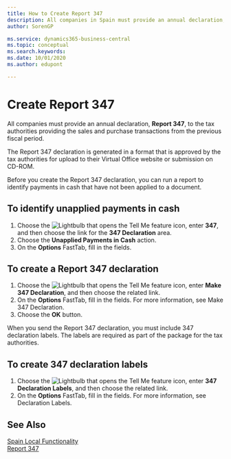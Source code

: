 ```yaml
---
title: How to Create Report 347
description: All companies in Spain must provide an annual declaration, Report 347, to the tax authorities providing the sales and purchase transactions from the previous fiscal period.
author: SorenGP

ms.service: dynamics365-business-central
ms.topic: conceptual
ms.search.keywords:
ms.date: 10/01/2020
ms.author: edupont

---
```

# Create Report 347
All companies must provide an annual declaration, **Report 347**, to the tax authorities providing the sales and purchase transactions from the previous fiscal period.  

The Report 347 declaration is generated in a format that is approved by the tax authorities for upload to their Virtual Office website or submission on CD-ROM.  

Before you create the Report 347 declaration, you can run a report to identify payments in cash that have not been applied to a document.  

## To identify unapplied payments in cash  

1.  Choose the ![Lightbulb that opens the Tell Me feature](../../media/ui-search/search_small.png "Tell me what you want to do") icon, enter **347**, and then choose the link for the **347 Declaration** area.  
2.  Choose the **Unapplied Payments in Cash** action.  
3.  On the **Options** FastTab, fill in the fields.  

## To create a Report 347 declaration  

1.  Choose the ![Lightbulb that opens the Tell Me feature](../../media/ui-search/search_small.png "Tell me what you want to do") icon, enter **Make 347 Declaration**, and then choose the related link.  
2.  On the **Options** FastTab, fill in the fields. For more information, see Make 347 Declaration.  
3.  Choose the **OK** button.  

When you send the Report 347 declaration, you must include 347 declaration labels. The labels are required as part of the package for the tax authorities.  

## To create 347 declaration labels  

1.  Choose the ![Lightbulb that opens the Tell Me feature](../../media/ui-search/search_small.png "Tell me what you want to do") icon, enter **347 Declaration Labels**, and then choose the related link.  
2.  On the **Options** FastTab, fill in the fields. For more information, see Declaration Labels.  

## See Also  
 [Spain Local Functionality](spain-local-functionality.md)   
 [Report 347](report-347.md)
